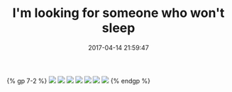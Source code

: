 ﻿---
title: I'm looking for someone who won't sleep
date: 2017-04-14 21:59:47
type: "picture"
tags: 
- 摄影
- 窗口
- 睡不着
categories:
- 摄影
---
{% gp 7-2 %}
![](/images/looking-for-someone-who-wonot-sleep/1.jpg)
![](/images/looking-for-someone-who-wonot-sleep/2.jpg)
![](/images/looking-for-someone-who-wonot-sleep/3.jpg)
![](/images/looking-for-someone-who-wonot-sleep/4.jpg)
![](/images/looking-for-someone-who-wonot-sleep/5.jpg)
![](/images/looking-for-someone-who-wonot-sleep/6.jpg)
![](/images/looking-for-someone-who-wonot-sleep/7.jpg)
{% endgp %}





